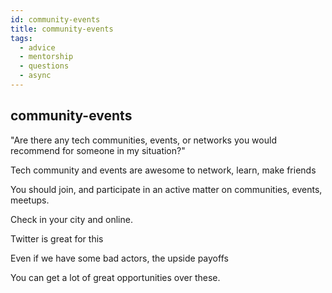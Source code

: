 ```yaml
---
id: community-events
title: community-events
tags:
  - advice
  - mentorship
  - questions
  - async
---
```


## community-events

"Are there any tech communities, events, or networks you would recommend for someone in my situation?"

Tech community and events are awesome to network, learn, make friends

You should join, and participate in an active matter on communities, events, meetups.

Check in your city and online.

Twitter is great for this

Even if we have some bad actors, the upside payoffs

You can get a lot of great opportunities over these.
